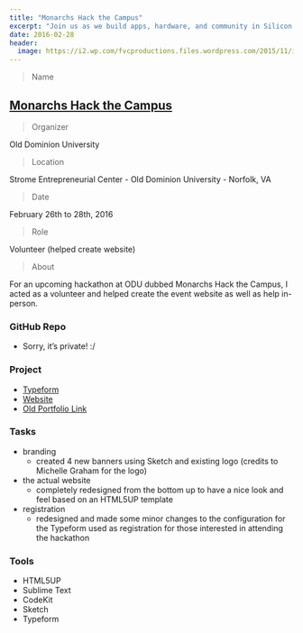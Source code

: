 ```yaml
---
title: "Monarchs Hack the Campus"
excerpt: "Join us as we build apps, hardware, and community in Silicon Harbor. Yeah, we’ll be hacking for 36 hours straight, but we’ll take a chill pill or two. And whether you’re a seasoned veteran or just getting started, we’ve got your back​ every step of the way."
date: 2016-02-28
header:
  image: https://i2.wp.com/fvcproductions.files.wordpress.com/2015/11/img_0164.jpg
---
```


> Name

## <a title="Monarchs Hack the Campus" href="http://www.cs.odu.edu/~acm/hackathon/" target="_blank">Monarchs Hack the Campus</a>

> Organizer

Old Dominion University

> Location

Strome Entrepreneurial Center - Old Dominion University - Norfolk, VA

> Date

February 26th to 28th, 2016

> Role

Volunteer (helped create website)

> About

For an upcoming hackathon at ODU dubbed Monarchs Hack the Campus, I acted as a volunteer and helped create the event website as well as help in-person.

### GitHub Repo

- Sorry, it’s private! :/

### Project

- [Typeform](https://mhtc-spring-2016.typeform.com/to/RXB7sy)
- [Website](http://www.cs.odu.edu/~acm/hackathon/)
- [Old Portfolio Link](https://fvcproductions.com/portfolio/monarchs-hack-the-campus/)

### Tasks

- branding
  - created 4 new banners using Sketch and existing logo (credits to Michelle Graham for the logo)
- the actual website
  - completely redesigned from the bottom up to have a nice look and feel based on an HTML5UP template
- registration
  - redesigned and made some minor changes to the configuration for the Typeform used as registration for those interested in attending the hackathon

### Tools

- HTML5UP
- Sublime Text
- CodeKit
- Sketch
- Typeform